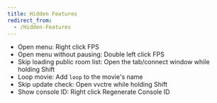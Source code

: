 ```yaml
---
title: Hidden Features
redirect_from:
  - /Hidden-Features
---
```


- Open menu: Right click FPS
- Open menu without pausing: Double left click FPS
- Skip loading public room list: Open the tab/connect window while holding Shift
- Loop movie: Add `loop` to the movie's name
- Skip update check: Open vvctre while holding Shift
- Show console ID: Right click Regenerate Console ID
